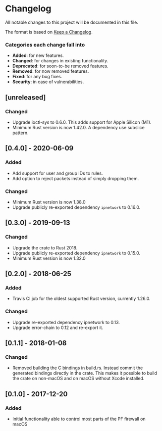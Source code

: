 # Changelog
All notable changes to this project will be documented in this file.

The format is based on [Keep a Changelog](http://keepachangelog.com/en/1.0.0/).

### Categories each change fall into

* **Added**: for new features.
* **Changed**: for changes in existing functionality.
* **Deprecated**: for soon-to-be removed features.
* **Removed**: for now removed features.
* **Fixed**: for any bug fixes.
* **Security**: in case of vulnerabilities.

## [unreleased]

### Changed
- Upgrade ioctl-sys to 0.6.0. This adds support for Apple Silicon (M1).
- Minimum Rust version is now 1.42.0. A dependency use subslice pattern.

## [0.4.0] - 2020-06-09
### Added
- Add support for user and group IDs to rules.
- Add option to reject packets instead of simply dropping them.

### Changed
- Minimum Rust version is now 1.38.0
- Upgrade publicly re-exported dependency `ipnetwork` to 0.16.0.


## [0.3.0] - 2019-09-13
### Changed
- Upgrade the crate to Rust 2018.
- Upgrade publicly re-exported dependency `ipnetwork` to 0.15.0.
- Minimum Rust version is now 1.32.0


## [0.2.0] - 2018-06-25
### Added
- Travis CI job for the oldest supported Rust version, currently 1.26.0.

### Changed
- Upgrade re-exported dependency ipnetwork to 0.13.
- Upgrade error-chain to 0.12 and re-export it.


## [0.1.1] - 2018-01-08
### Changed
- Removed building the C bindings in build.rs. Instead commit the generated bindings directly in
  the crate. This makes it possible to build the crate on non-macOS and on macOS without Xcode
  installed.


## [0.1.0] - 2017-12-20
### Added
- Initial functionality able to control most parts of the PF firewall on macOS

